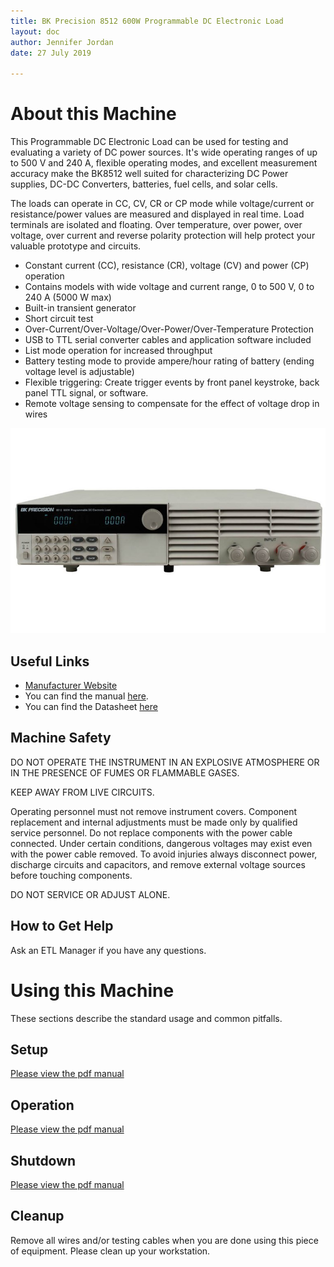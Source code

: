 ```yaml
---
title: BK Precision 8512 600W Programmable DC Electronic Load
layout: doc
author: Jennifer Jordan
date: 27 July 2019

---
```


# About this Machine
This Programmable DC Electronic Load can be used for testing and evaluating a variety of DC power sources. It's wide operating ranges of up to 500 V and 240 A, flexible operating modes, and excellent measurement accuracy make the BK8512 well suited for characterizing DC Power supplies, DC-DC Converters, batteries, fuel cells, and solar cells.

The loads can operate in CC, CV, CR or CP mode while voltage/current or resistance/power values are measured and displayed in real time. Load terminals are isolated and floating. Over temperature, over power, over voltage, over current and reverse polarity protection will help protect your valuable prototype and circuits.

- Constant current (CC), resistance (CR), voltage (CV) and power (CP) operation
- Contains models with wide voltage and current range, 0 to 500 V, 0 to 240 A (5000 W max)
- Built-in transient generator
- Short circuit test
- Over-Current/Over-Voltage/Over-Power/Over-Temperature Protection
- USB to TTL serial converter cables and application software included
- List mode operation for increased throughput
- Battery testing mode to provide ampere/hour rating of battery (ending voltage level is adjustable)
- Flexible triggering: Create trigger events by front panel keystroke, back panel TTL signal, or software.
- Remote voltage sensing to compensate for the effect of voltage drop in wires

![8512_image_1](/doc/equip/testing/ETL/BK8512/8512_image_1.jpg)

## Useful Links
- [Manufacturer Website](https://www.bkprecision.com)
- You can find the manual [here](/doc/equip/testing/ETL/BK8512/85xx_manual.pdf).
- You can find the Datasheet [here](/doc/equip/testing/ETL/BK8512/85xx_datasheet.pdf)

## Machine Safety
DO NOT OPERATE THE INSTRUMENT IN AN EXPLOSIVE ATMOSPHERE OR IN THE PRESENCE OF FUMES OR FLAMMABLE GASES.

KEEP AWAY FROM LIVE CIRCUITS.

Operating personnel must not remove instrument covers. Component replacement and internal adjustments must be made only by qualified service personnel. Do not replace components with the power cable connected. Under certain conditions, dangerous voltages may exist even with the power cable removed. To avoid injuries always disconnect power, discharge circuits and capacitors, and remove external voltage sources before touching components.

DO NOT SERVICE OR ADJUST ALONE.

## How to Get Help
Ask an ETL Manager if you have any questions.

# Using this Machine
These sections describe the standard usage and common pitfalls.

## Setup
[Please view the pdf manual](/doc/equip/testing/ETL/BK8512/85xx_manual.pdf)

## Operation
[Please view the pdf manual](/doc/equip/testing/ETL/BK8512/85xx_manual.pdf)

## Shutdown
[Please view the pdf manual](/doc/equip/testing/ETL/BK8512/85xx_manual.pdf)

## Cleanup
Remove all wires and/or testing cables when you are done using this piece of equipment. Please clean up your workstation.
